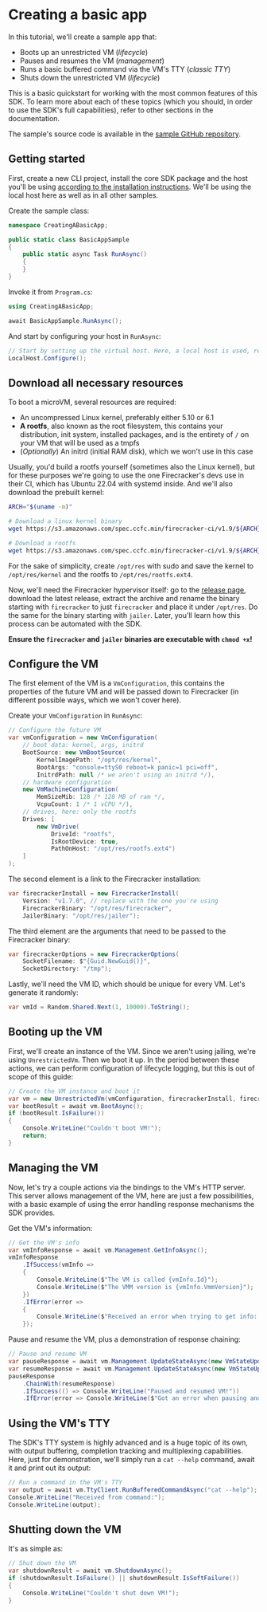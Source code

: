 # Creating a basic app

In this tutorial, we'll create a sample app that:

- Boots up an unrestricted VM (_lifecycle_)
- Pauses and resumes the VM (_management_)
- Runs a basic buffered command via the VM's TTY (_classic TTY_)
- Shuts down the unrestricted VM (_lifecycle_)

This is a basic quickstart for working with the most common features of this SDK. To learn more about each of these topics (which you should, in order to use the SDK's full capabilities), refer to other sections in the documentation.

The sample's source code is available in the [sample GitHub repository](https://github.com/FirecrackerSharp/DocumentationSamples/tree/main).

## Getting started

First, create a new CLI project, install the core SDK package and the host you'll be using [according to the installation instructions](./2-installing-the-sdk.md). We'll be using the local host here as well as in all other samples.

Create the sample class:

```cs
namespace CreatingABasicApp;

public static class BasicAppSample
{
    public static async Task RunAsync()
    {
    }
}
```

Invoke it from `Program.cs`:

```cs
using CreatingABasicApp;

await BasicAppSample.RunAsync();
```

And start by configuring your host in `RunAsync`:

```cs
// Start by setting up the virtual host. Here, a local host is used, replace with another host if necessary
LocalHost.Configure();
```

## Download all necessary resources

To boot a microVM, several resources are required:

- An uncompressed Linux kernel, preferably either 5.10 or 6.1
- **A rootfs**, also known as the root filesystem, this contains your distribution, init system, installed packages, and is the entirety of `/` on your VM that will be used as a tmpfs
- (_Optionally_) An initrd (initial RAM disk), which we won't use in this case

Usually, you'd build a rootfs yourself (sometimes also the Linux kernel), but for these purposes we're going to use the one Firecracker's devs use in their CI, which has Ubuntu 22.04 with systemd inside. And we'll also download the prebuilt kernel:

```bash
ARCH="$(uname -m)"

# Download a linux kernel binary
wget https://s3.amazonaws.com/spec.ccfc.min/firecracker-ci/v1.9/${ARCH}/vmlinux-5.10.217

# Download a rootfs
wget https://s3.amazonaws.com/spec.ccfc.min/firecracker-ci/v1.9/${ARCH}/ubuntu-22.04.ext4
```

For the sake of simplicity, create `/opt/res` with sudo and save the kernel to `/opt/res/kernel` and the rootfs to `/opt/res/rootfs.ext4`.

Now, we'll need the Firecracker hypervisor itself: go to the [release page](https://github.com/firecracker-microvm/firecracker/releases), download the latest release, extract the archive and rename the binary starting with `firecracker` to just `firecracker` and place it under `/opt/res`. Do the same for the binary starting with `jailer`. Later, you'll learn how this process can be automated with the SDK.

**Ensure the `firecracker` and `jailer` binaries are executable with `chmod +x`!**

## Configure the VM

The first element of the VM is a `VmConfiguration`, this contains the properties of the future VM and will be passed down to Firecracker (in different possible ways, which we won't cover here).

Create your `VmConfiguration` in `RunAsync`:

```cs
// Configure the future VM
var vmConfiguration = new VmConfiguration(
    // boot data: kernel, args, initrd
    BootSource: new VmBootSource(
        KernelImagePath: "/opt/res/kernel",
        BootArgs: "console=ttyS0 reboot=k panic=1 pci=off",
        InitrdPath: null /* we aren't using an initrd */),
    // hardware configuration
    new VmMachineConfiguration(
        MemSizeMib: 128 /* 128 MB of ram */,
        VcpuCount: 1 /* 1 vCPU */),
    // drives, here: only the rootfs
    Drives: [
        new VmDrive(
            DriveId: "rootfs",
            IsRootDevice: true,
            PathOnHost: "/opt/res/rootfs.ext4")
    ]
);
```

The second element is a link to the Firecracker installation:

```cs
var firecrackerInstall = new FirecrackerInstall(
    Version: "v1.7.0", // replace with the one you're using
    FirecrackerBinary: "/opt/res/firecracker",
    JailerBinary: "/opt/res/jailer");
```

The third element are the arguments that need to be passed to the Firecracker binary:

```cs
var firecrackerOptions = new FirecrackerOptions(
    SocketFilename: $"{Guid.NewGuid()}",
    SocketDirectory: "/tmp");
```

Lastly, we'll need the VM ID, which should be unique for every VM. Let's generate it randomly:

```cs
var vmId = Random.Shared.Next(1, 10000).ToString();
```

## Booting up the VM

First, we'll create an instance of the VM. Since we aren't using jailing, we're using `UnrestrictedVm`. Then we boot it up. In the period between these actions, we can perform configuration of lifecycle logging, but this is out of scope of this guide:

```cs
// Create the VM instance and boot it
var vm = new UnrestrictedVm(vmConfiguration, firecrackerInstall, firecrackerOptions, vmId);
var bootResult = await vm.BootAsync();
if (bootResult.IsFailure())
{
    Console.WriteLine("Couldn't boot VM!");
    return;
}
```

## Managing the VM

Now, let's try a couple actions via the bindings to the VM's HTTP server. This server allows management of the VM, here are just a few possibilities, with a basic example of using the error handling response mechanisms the SDK provides.

Get the VM's information:

```cs
// Get the VM's info
var vmInfoResponse = await vm.Management.GetInfoAsync();
vmInfoResponse
    .IfSuccess(vmInfo =>
    {
        Console.WriteLine($"The VM is called {vmInfo.Id}");
        Console.WriteLine($"The VMM version is {vmInfo.VmmVersion}");
    })
    .IfError(error =>
    {
        Console.WriteLine($"Received an error when trying to get info: {error}");
    });
```

Pause and resume the VM, plus a demonstration of response chaining:

```cs
// Pause and resume VM
var pauseResponse = await vm.Management.UpdateStateAsync(new VmStateUpdate(VmStateForUpdate.Paused));
var resumeResponse = await vm.Management.UpdateStateAsync(new VmStateUpdate(VmStateForUpdate.Resumed));
pauseResponse
    .ChainWith(resumeResponse)
    .IfSuccess(() => Console.WriteLine("Paused and resumed VM!"))
    .IfError(error => Console.WriteLine($"Got an error when pausing and resuming: {error}"));
```

## Using the VM's TTY

The SDK's TTY system is highly advanced and is a huge topic of its own, with output buffering, completion tracking and multiplexing capabilities. Here, just for demonstration, we'll simply run a `cat --help` command, await it and print out its output:
```cs
// Run a command in the VM's TTY
var output = await vm.TtyClient.RunBufferedCommandAsync("cat --help");
Console.WriteLine("Received from command:");
Console.WriteLine(output);
```

## Shutting down the VM

It's as simple as:

```cs
// Shut down the VM
var shutdownResult = await vm.ShutdownAsync();
if (shutdownResult.IsFailure() || shutdownResult.IsSoftFailure())
{
    Console.WriteLine("Couldn't shut down VM!");
}
```
